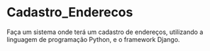 # Cadastro_Enderecos
Faça um sistema onde terá um cadastro de endereços, utilizando a linguagem de programação Python, e o framework Django. 
